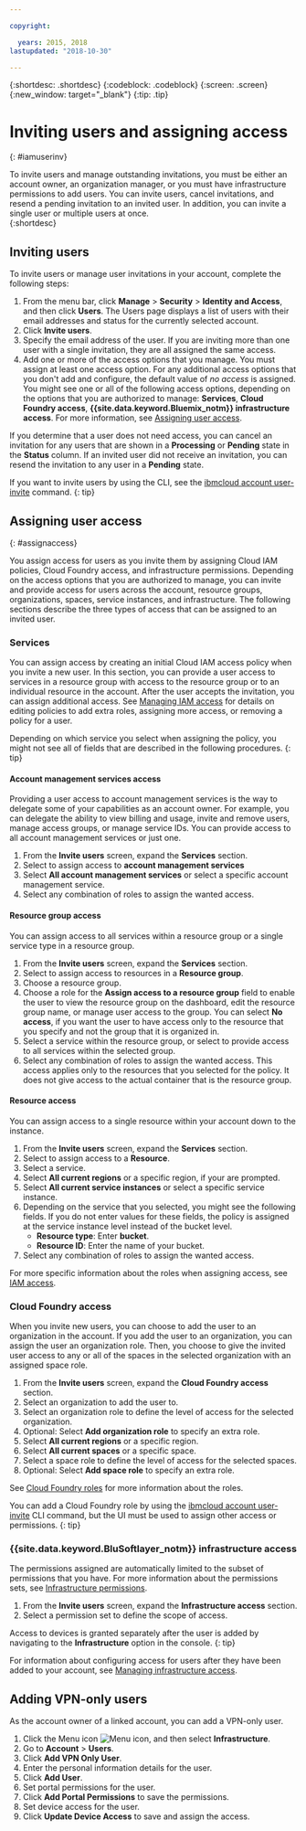```yaml
---

copyright:

  years: 2015, 2018
lastupdated: "2018-10-30"

---
```


{:shortdesc: .shortdesc}
{:codeblock: .codeblock}
{:screen: .screen}
{:new_window: target="_blank"}
{:tip: .tip}

# Inviting users and assigning access
{: #iamuserinv}

To invite users and manage outstanding invitations, you must be either an account owner, an organization manager, or you must have infrastructure permissions to add users. You can invite users, cancel invitations, and resend a pending invitation to an invited user. In addition, you can invite a single user or multiple users at once.  
{:shortdesc}

## Inviting users

To invite users or manage user invitations in your account, complete the following steps: 

1. From the menu bar, click **Manage** &gt; **Security** &gt; **Identity and Access**, and then click **Users**. The Users page displays a list of users with their email addresses and status for the currently selected account.
2. Click **Invite users**.
3. Specify the email address of the user. If you are inviting more than one user with a single invitation, they are all assigned the same access.
4. Add one or more of the access options that you manage. You must assign at least one access option. For any additional access options that you don't add and configure, the default value of *no access* is assigned. You might see one or all of the following access options, depending on the options that you are authorized to manage: **Services**, **Cloud Foundry access**, **{{site.data.keyword.Bluemix_notm}} infrastructure access**. For more information, see [Assigning user access](/docs/iam/iamuserinv.html#assignaccess).

If you determine that a user does not need access, you can cancel an invitation for any users that are shown in a **Processing** or **Pending** state in the **Status** column. If an invited user did not receive an invitation, you can resend the invitation to any user in a **Pending** state.

If you want to invite users by using the CLI, see the [ibmcloud account user-invite](/docs/cli/reference/ibmcloud/cli_acct_org_role.html#ibmcloud_account_user_invite) command.
{: tip}

## Assigning user access
{: #assignaccess}

You assign access for users as you invite them by assigning Cloud IAM policies, Cloud Foundry access, and infrastructure permissions. Depending on the access options that you are authorized to manage, you can invite and provide access for users across the account, resource groups, organizations, spaces, service instances, and infrastructure. The following sections describe the three types of access that can be assigned to an invited user.

### Services

You can assign access by creating an initial Cloud IAM access policy when you invite a new user. In this section, you can provide a user access to services in a resource group with access to the resource group or to an individual resource in the account. After the user accepts the invitation, you can assign additional access. See [Managing IAM access](/docs/iam/mngiam.html#iammanidaccser) for details on editing policies to add extra roles, assigning more access, or removing a policy for a user.

Depending on which service you select when assigning the policy, you might not see all of fields that are described in the following procedures.
{: tip}

#### Account management services access

Providing a user access to account management services is the way to delegate some of your capabilities as an account owner. For example, you can delegate the ability to view billing and usage, invite and remove users, manage access groups, or manage service IDs. You can provide access to all account management services or just one.

1. From the **Invite users** screen, expand the **Services** section.
2. Select to assign access to **account management services**
3. Select **All account management services** or select a specific account management service.
4. Select any combination of roles to assign the wanted access.

#### Resource group access

You can assign access to all services within a resource group or a single service type in a resource group.

1. From the **Invite users** screen, expand the **Services** section.
2. Select to assign access to resources in a **Resource group**.
3. Choose a resource group.
4. Choose a role for the **Assign access to a resource group** field to enable the user to view the resource group on the dashboard, edit the resource group name, or manage user access to the group. You can select **No access**, if you want the user to have access only to the resource that you specify and not the group that it is organized in.
5. Select a service within the resource group, or select to provide access to all services within the selected group. 
6. Select any combination of roles to assign the wanted access. This access applies only to the resources that you selected for the policy. It does not give access to the actual container that is the resource group.


#### Resource access

You can assign access to a single resource within your account down to the instance.

1. From the **Invite users** screen, expand the **Services** section.
2. Select to assign access to a **Resource**.
3. Select a service.
4. Select **All current regions** or a specific region, if your are prompted. 
5. Select **All current service instances** or select a specific service instance.
6. Depending on the service that you selected, you might see the following fields. If you do not enter values for these fields, the policy is assigned at the service instance level instead of the bucket level. 
    * **Resource type**: Enter **bucket**.
    * **Resource ID**: Enter the name of your bucket.
7. Select any combination of roles to assign the wanted access.

For more specific information about the roles when assigning access, see [IAM access](/docs/iam/users_roles.html#iamusermanrol).

### Cloud Foundry access

When you invite new users, you can choose to add the user to an organization in the account. If you add the user to an organization, you can assign the user an organization role. Then, you choose to give the invited user access to any or all of the spaces in the selected organization with an assigned space role.

1. From the **Invite users** screen, expand the **Cloud Foundry access** section.
2. Select an organization to add the user to.
3. Select an organization role to define the level of access for the selected organization.
4. Optional: Select **Add organization role** to specify an extra role.
5. Select **All current regions** or a specific region.
6. Select **All current spaces** or a specific space.
7. Select a space role to define the level of access for the selected spaces.
8. Optional: Select **Add space role** to specify an extra role.

See [Cloud Foundry roles](/docs/iam/cfaccess.html#cfroles) for more information about the roles.

You can add a Cloud Foundry role by using the [ibmcloud account user-invite](/docs/cli/reference/ibmcloud/cli_acct_org_role.html#ibmcloud_account_user_invite) CLI command, but the UI must be used to assign other access or permissions.
{: tip}

### {{site.data.keyword.BluSoftlayer_notm}} infrastructure access

The permissions assigned are automatically limited to the subset of permissions that you have. For more information about the permissions sets, see [Infrastructure permissions](/docs/iam/infrastructureaccess.html#infrapermission).

1. From the **Invite users** screen, expand the **Infrastructure access** section.
2. Select a permission set to define the scope of access.

Access to devices is granted separately after the user is added by navigating to the **Infrastructure** option in the console.
{: tip}

For information about configuring access for users after they have been added to your account, see [Managing infrastructure access](/docs/iam/mnginfra.html#managing-infrastructure-access).

## Adding VPN-only users

As the account owner of a linked account, you can add a VPN-only user.

1. Click the Menu icon ![Menu icon](../icons/icon_hamburger.svg), and then select **Infrastructure**.
2. Go to **Account** &gt; **Users**.
3. Click **Add VPN Only User**.
4. Enter the personal information details for the user. 
5. Click **Add User**.
6. Set portal permissions for the user.
7. Click **Add Portal Permissions** to save the permissions.
8. Set device access for the user.
9. Click **Update Device Access** to save and assign the access.
